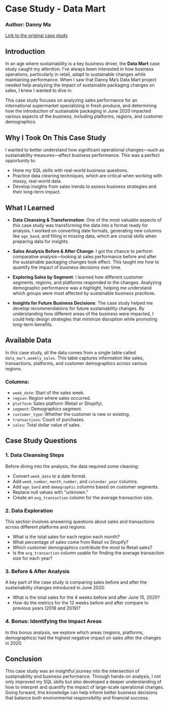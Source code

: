 # Case Study - Data Mart

### Author: Danny Ma

[Link to the original case study](https://8weeksqlchallenge.com/case-study-5/)

## Introduction

In an age where sustainability is a key business driver, the **Data Mart** case study caught my attention. I’ve always been interested in how business operations, particularly in retail, adapt to sustainable changes while maintaining performance. When I saw that Danny Ma’s Data Mart project needed help analyzing the impact of sustainable packaging changes on sales, I knew I wanted to dive in.

This case study focuses on analyzing sales performance for an international supermarket specializing in fresh produce, and determining how the introduction of sustainable packaging in June 2020 impacted various aspects of the business, including platforms, regions, and customer demographics.

## Why I Took On This Case Study

I wanted to better understand how significant operational changes—such as sustainability measures—affect business performance. This was a perfect opportunity to:

- Hone my SQL skills with real-world business questions.
- Practice data cleaning techniques, which are critical when working with messy, real-world data.
- Develop insights from sales trends to assess business strategies and their long-term impact.

## What I Learned

- **Data Cleansing & Transformation**: One of the most valuable aspects of this case study was transforming the data into a format ready for analysis. I worked on converting date formats, generating new columns like `age_band`, and filling in missing data, which are crucial skills when preparing data for insights.
- **Sales Analysis Before & After Change**: I got the chance to perform comparative analysis—looking at sales performance before and after the sustainable packaging changes took effect. This taught me how to quantify the impact of business decisions over time.
- **Exploring Sales by Segment**: I learned how different customer segments, regions, and platforms responded to the changes. Analyzing demographic performance was a highlight, helping me understand which groups were most affected by sustainable business practices.

- **Insights for Future Business Decisions**: The case study helped me develop recommendations for future sustainability changes. By understanding how different areas of the business were impacted, I could help design strategies that minimize disruption while promoting long-term benefits.

## Available Data

In this case study, all the data comes from a single table called `data_mart.weekly_sales`. This table captures information like sales, transactions, platforms, and customer demographics across various regions.

### Columns:

- `week_date`: Start of the sales week.
- `region`: Region where sales occurred.
- `platform`: Sales platform (Retail or Shopify).
- `segment`: Demographics segment.
- `customer_type`: Whether the customer is new or existing.
- `transactions`: Count of purchases.
- `sales`: Total dollar value of sales.

## Case Study Questions

### 1. Data Cleansing Steps

Before diving into the analysis, the data required some cleaning:

- Convert `week_date` to a date format.
- Add `week_number`, `month_number`, and `calendar_year` columns.
- Add `age_band` and `demographic` columns based on customer segments.
- Replace null values with "unknown."
- Create an `avg_transaction` column for the average transaction size.

### 2. Data Exploration

This section involves answering questions about sales and transactions across different platforms and regions:

- What is the total sales for each region each month?
- What percentage of sales come from Retail vs Shopify?
- Which customer demographics contribute the most to Retail sales?
- Is the `avg_transaction` column usable for finding the average transaction size for each year?

### 3. Before & After Analysis

A key part of the case study is comparing sales before and after the sustainability changes introduced in June 2020:

- What is the total sales for the 4 weeks before and after June 15, 2020?
- How do the metrics for the 12 weeks before and after compare to previous years (2018 and 2019)?

### 4. Bonus: Identifying the Impact Areas

In this bonus analysis, we explore which areas (regions, platforms, demographics) had the highest negative impact on sales after the changes in 2020.

## Conclusion

This case study was an insightful journey into the intersection of sustainability and business performance. Through hands-on analysis, I not only improved my SQL skills but also developed a deeper understanding of how to interpret and quantify the impact of large-scale operational changes. Going forward, this knowledge can help inform better business decisions that balance both environmental responsibility and financial success.
